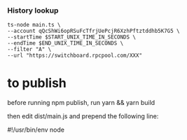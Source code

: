 ### History lookup

```
ts-node main.ts \
--account qQcShWi6opRSuFcTfrjUePcjR6XzhPftztddhb5K7G5 \
--startTime $START_UNIX_TIME_IN_SECONDS \
--endTime $END_UNIX_TIME_IN_SECONDS \
--filter "A" \
--url "https://switchboard.rpcpool.com/XXX"
```

# to publish

before running npm publish, run yarn && yarn build

then edit dist/main.js and prepend the following line:

#!/usr/bin/env node
